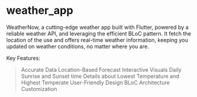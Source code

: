 # weather_app
WeatherNow, a cutting-edge weather app built with Flutter, powered by a reliable weather API, and leveraging the efficient BLoC pattern. It fetch the location of the use and offers real-time weather information, keeping you updated on weather conditions, no matter where you are.

Key Features:

> Accurate Data
> Location-Based Forecast
> Interactive Visuals
> Daily Sunrise and Sunset time
> Details about Lowest Temperature and Highest Temperate
> User-Friendly Design
> BLoC Architecture
> Customization




